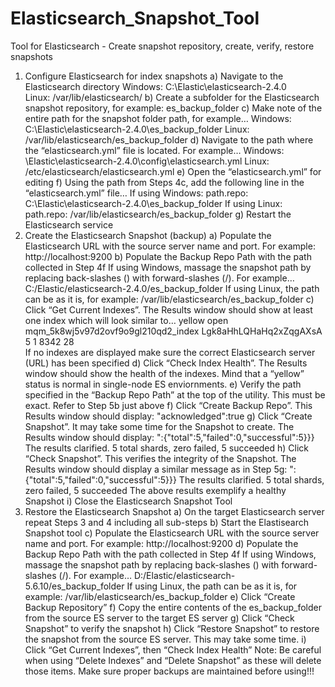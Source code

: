 # Elasticsearch_Snapshot_Tool
Tool for Elasticsearch - Create snapshot repository, create, verify, restore snapshots

1)	Configure Elasticsearch for index snapshots
a)	Navigate to the Elasticsearch directory
Windows: C:\Elastic\elasticsearch-2.4.0\
Linux: /var/lib/elasticsearch/
b)	Create a subfolder for the Elasticsearch snapshot repository, for example: es_backup_folder
c)	Make note of the entire path for the snapshot folder path, for example…
Windows: C:\Elastic\elasticsearch-2.4.0\es_backup_folder
Linux: /var/lib/elasticsearch/es_backup_folder
d)	Navigate to the path where the “elasticsearch.yml” file is located. For example…
Windows: <drive>\Elastic\elasticsearch-2.4.0\config\elasticsearch.yml
Linux: /etc/elasticsearch/elasticsearch.yml
e)	Open the “elasticsearch.yml” for editing
f)	Using the path from Steps 4c, add the following line in the “elasticsearch.yml” file…
If using Windows: path.repo: C:\Elastic\elasticsearch-2.4.0\es_backup_folder
If using Linux: path.repo: /var/lib/elasticsearch/es_backup_folder
g)	Restart the Elasticsearch service
2) Create the Elasticsearch Snapshot (backup)
a)	Populate the Elasticsearch URL with the source server name and port. For example: http://localhost:9200
b)	Populate the Backup Repo Path with the path collected in Step 4f
If using Windows, massage the snapshot path by replacing back-slashes (\) with forward-slashes (/). For example…
C:/Elastic/elasticsearch-2.4.0/es_backup_folder
If using Linux, the path can be as it is, for example: /var/lib/elasticsearch/es_backup_folder
c)	Click “Get Current Indexes”. The Results window should show at least one index which will look similar to…
 yellow open   mqm_5k8wj5v97d2ovf9o9gl210qd2_index Lgk8aHhLQHaHq2xZqgAXsA   5   1       8342           28      
If no indexes are displayed make sure the correct Elasticsearch server (URL) has been specified
d)	Click “Check Index Health”. The Results window should show the health of the indexes. Mind that a “yellow” status is normal in single-node ES enviornments.
e)	Verify the path specified in the “Backup Repo Path” at the top of the utility. This must be exact. Refer to Step 5b just above
f)	Click “Create Backup Repo”. This Results window should display: "acknowledged":true
g)	Click “Create Snapshot”. It may take some time for the Snapshot to create. The Results window should display: ":{"total":5,"failed":0,"successful":5}}}
The results clarified. 5 total shards, zero failed, 5 succeeded
h)	Click “Check Snapshot”. This verifies the integrity of the Snapshot. The Results window should display a similar message as in Step 5g: ":{"total":5,"failed":0,"successful":5}}}
The results clarified. 5 total shards, zero failed, 5 succeeded
The above results exemplify a healthy Snapshot
i)	Close the Elasticsearch Snapshot Tool
3) Restore the Elasticsearch Snapshot
a)	On the target Elasticsearch server repeat Steps 3 and 4 including all sub-steps
b)	 Start the Elastisearch Snapshot tool
c)	Populate the Elasticsearch URL with the source server name and port. For example: http://localhost:9200
d)	Populate the Backup Repo Path with the path collected in Step 4f
If using Windows, massage the snapshot path by replacing back-slashes (\) with forward-slashes (/). For example…
D:/Elastic/elasticsearch-5.6.10/es_backup_folder
If using Linux, the path can be as it is, for example: /var/lib/elasticsearch/es_backup_folder
e)	Click “Create Backup Repository”
f)	Copy the entire contents of the es_backup_folder from the source ES server to the target ES server
g)	Click “Check Snapshot” to verify the snapshot
h)	Click “Restore Snapshot” to restore the snapshot from the source ES server. This may take some time.
i)	Click “Get Current Indexes”, then “Check Index Health”
Note: Be careful when using “Delete Indexes” and “Delete Snapshot” as these will delete those items. Make sure proper backups are maintained before using!!!

